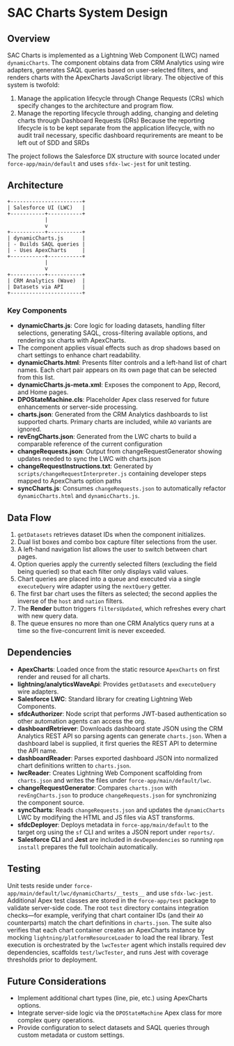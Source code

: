 # SAC Charts System Design

## Overview

SAC Charts is implemented as a Lightning Web Component (LWC) named `dynamicCharts`. The component obtains data from CRM Analytics using wire adapters, generates SAQL queries based on user-selected filters, and renders charts with the ApexCharts JavaScript library.
The objective of this system is twofold:

1. Manage the application lifecycle through Change Requests (CRs) which specify changes to the architecture and program flow.
2. Manage the reporting lifecycle through adding, changing and deleting charts through Dashboard Requests (DRs)
   Because the reporting lifecycle is to be kept separate from the application lifecycle, with no audit trail necessary, specific dashboard requrirements are meant to be left out of SDD and SRDs

The project follows the Salesforce DX structure with source located under `force-app/main/default` and uses `sfdx-lwc-jest` for unit testing.

## Architecture

```
+-----------------------+
| Salesforce UI (LWC)   |
+-----------+-----------+
            |
            v
+-----------+-----------+
| dynamicCharts.js      |
| - Builds SAQL queries |
| - Uses ApexCharts     |
+-----------+-----------+
            |
            v
+-----------+-----------+
| CRM Analytics (Wave)  |
| Datasets via API      |
+-----------------------+
```

### Key Components

- **dynamicCharts.js**: Core logic for loading datasets, handling filter selections, generating SAQL, cross-filtering available options, and rendering six charts with ApexCharts.
- The component applies visual effects such as drop shadows based on chart settings to enhance chart readability.
- **dynamicCharts.html**: Presents filter controls and a left-hand list of chart names. Each chart pair appears on its own page that can be selected from this list.
- **dynamicCharts.js-meta.xml**: Exposes the component to App, Record, and Home pages.
- **DPOStateMachine.cls**: Placeholder Apex class reserved for future enhancements or server-side processing.
- **charts.json**: Generated from the CRM Analytics dashboards to list supported charts. Primary charts are included, while `AO` variants are ignored.
- **revEngCharts.json**: Generated from the LWC charts to build a comparable reference of the current configuration
- **changeRequests.json**: Output from changeRequestGenerator showing updates needed to sync the LWC with charts.json
- **changeRequestInstructions.txt**: Generated by `scripts/changeRequestInterpreter.js` containing developer steps mapped to ApexCharts option paths
- **syncCharts.js**: Consumes `changeRequests.json` to automatically refactor `dynamicCharts.html` and `dynamicCharts.js`.

## Data Flow

1. `getDatasets` retrieves dataset IDs when the component initializes.
2. Dual list boxes and combo box capture filter selections from the user.
3. A left-hand navigation list allows the user to switch between chart pages.
4. Option queries apply the currently selected filters (excluding the field being queried) so that each filter only displays valid values.
5. Chart queries are placed into a queue and executed via a single `executeQuery` wire adapter using the `nextQuery` getter.
6. The first bar chart uses the filters as selected; the second applies the inverse of the `host` and `nation` filters.
7. The **Render** button triggers `filtersUpdated`, which refreshes every chart with new query data.
8. The queue ensures no more than one CRM Analytics query runs at a time so the five-concurrent limit is never exceeded.

## Dependencies

- **ApexCharts**: Loaded once from the static resource `ApexCharts` on first render and reused for all charts.
- **lightning/analyticsWaveApi**: Provides `getDatasets` and `executeQuery` wire adapters.
- **Salesforce LWC**: Standard library for creating Lightning Web Components.
- **sfdcAuthorizer**: Node script that performs JWT-based authentication so other automation agents can access the org.
 - **dashboardRetriever**: Downloads dashboard state JSON using the CRM Analytics REST API so parsing agents can generate `charts.json`. When a dashboard label is supplied, it first queries the REST API to determine the API name.
- **dashboardReader**: Parses exported dashboard JSON into normalized chart definitions written to `charts.json`.
- **lwcReader**: Creates Lightning Web Component scaffolding from `charts.json` and writes the files under `force-app/main/default/lwc`.
- **changeRequestGenerator**: Compares `charts.json` with `revEngCharts.json` to produce `changeRequests.json` for synchronizing the component source.
- **syncCharts**: Reads `changeRequests.json` and updates the `dynamicCharts` LWC by modifying the HTML and JS files via AST transforms.
- **sfdcDeployer**: Deploys metadata in `force-app/main/default` to the target org using the `sf` CLI and writes a JSON report under `reports/`.
- **Salesforce CLI** and **Jest** are included in `devDependencies` so running `npm install` prepares the full toolchain automatically.

## Testing

Unit tests reside under `force-app/main/default/lwc/dynamicCharts/__tests__` and use `sfdx-lwc-jest`. Additional Apex test classes are stored in the `force-app/test` package to validate server-side code. The root `test` directory contains integration checks—for example, verifying that chart container IDs (and their `AO` counterparts) match the chart definitions in `charts.json`.
The suite also verifies that each chart container creates an ApexCharts instance by mocking `lightning/platformResourceLoader` to load the real library.
Test execution is orchestrated by the `lwcTester` agent which installs required dev dependencies, scaffolds `test/lwcTester`, and runs Jest with coverage thresholds prior to deployment.

## Future Considerations

- Implement additional chart types (line, pie, etc.) using ApexCharts options.
- Integrate server-side logic via the `DPOStateMachine` Apex class for more complex query operations.
- Provide configuration to select datasets and SAQL queries through custom metadata or custom settings.
